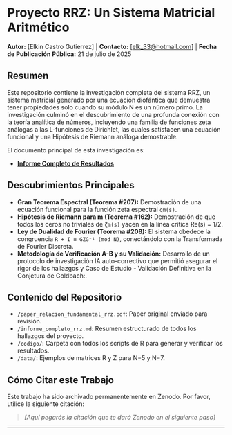 # Proyecto RRZ: Un Sistema Matricial Aritmético

**Autor:** [Elkin Castro Gutierrez] | **Contacto:** [elk_33@hotmail.com] | **Fecha de Publicación Pública:** 21 de julio de 2025

## Resumen

Este repositorio contiene la investigación completa del sistema RRZ, un sistema matricial generado por una ecuación diofántica que demuestra tener propiedades solo cuando su módulo N es un número primo. La investigación culminó en el descubrimiento de una profunda conexión con la teoría analítica de números, incluyendo una familia de funciones zeta análogas a las L-funciones de Dirichlet, las cuales satisfacen una ecuación funcional y una Hipótesis de Riemann análoga demostrable.

El documento principal de esta investigación es:
* **[Informe Completo de Resultados](./informe_completo_rrz.pdf)**

## Descubrimientos Principales

- **Gran Teorema Espectral (Teorema #207):** Demostración de una ecuación funcional para la función zeta espectral `ζm(s)`.
- **Hipótesis de Riemann para m (Teorema #162):** Demostración de que todos los ceros no triviales de `ζm(s)` yacen en la línea crítica Re(s) = 1/2.
- **Ley de Dualidad de Fourier (Teorema #208):** El sistema obedece la congruencia `R + I ≡ GZG⁻¹ (mod N)`, conectándolo con la Transformada de Fourier Discreta.
- **Metodología de Verificación A-B y su Validación:** Desarrollo de un protocolo de investigación IA auto-correctivo que permitió asegurar el rigor de los hallazgos y Caso de Estudio - Validación Definitiva en la Conjetura de Goldbach:.

## Contenido del Repositorio

* `/paper_relacion_fundamental_rrz.pdf`: Paper original enviado para revisión.
* `/informe_completo_rrz.md`: Resumen estructurado de todos los hallazgos del proyecto.
* `/codigo/`: Carpeta con todos los scripts de R para generar y verificar los resultados.
* `/data/`: Ejemplos de matrices R y Z para N=5 y N=7.

## Cómo Citar este Trabajo

Este trabajo ha sido archivado permanentemente en Zenodo. Por favor, utilice la siguiente citación:

> *[Aquí pegarás la citación que te dará Zenodo en el siguiente paso]*

---
